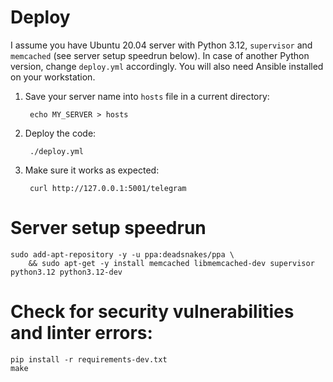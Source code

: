# Deploy

I assume you have Ubuntu 20.04 server with Python 3.12, `supervisor` and `memcached` (see server
setup speedrun below). In case of another Python version, change `deploy.yml` accordingly.
You will also need Ansible installed on your workstation.

1. Save your server name into `hosts` file in a current directory:

        echo MY_SERVER > hosts

2. Deploy the code:

        ./deploy.yml

3. Make sure it works as expected:

        curl http://127.0.0.1:5001/telegram

# Server setup speedrun

    sudo add-apt-repository -y -u ppa:deadsnakes/ppa \
        && sudo apt-get -y install memcached libmemcached-dev supervisor python3.12 python3.12-dev

# Check for security vulnerabilities and linter errors:

    pip install -r requirements-dev.txt
    make
